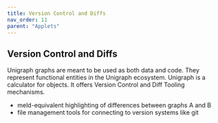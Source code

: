 ```yaml
---
title: Version Control and Diffs
nav_order: 11
parent: "Applets"
---
```


## Version Control and Diffs

Unigraph graphs are meant to be used as both data and code. They represent functional entities in the Unigraph ecosystem. Unigraph is a calculator for objects. It offers Version Control and Diff Tooling mechanisms.

- meld-equivalent highlighting of differences between graphs A and B
- file management tools for connecting to version systems like git
